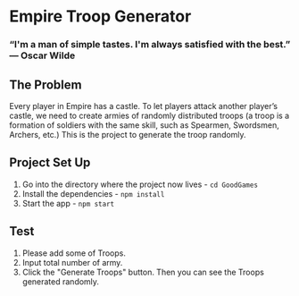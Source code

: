# Empire Troop Generator
### “I'm a man of simple tastes. I'm always satisfied with the best.” ― Oscar Wilde

## The Problem
Every player in Empire has a castle. To let players attack another player’s castle, we need to create armies of randomly distributed troops (a troop is a formation of soldiers with the same skill, such as Spearmen, Swordsmen, Archers, etc.)
This is the project to generate the troop randomly.

## Project Set Up
1. Go into the directory where the project now lives - `cd GoodGames`
2. Install the dependencies - `npm install`
3. Start the app - `npm start`

## Test
1. Please add some of Troops.
2. Input total number of army.
3. Click the "Generate Troops" button. Then you can see the Troops generated randomly.

